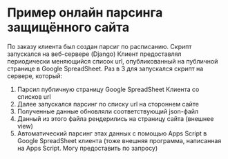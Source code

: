 # Пример онлайн парсинга защищённого сайта

По заказу клиента был создан парсиг по расписанию. Скрипт запускался на веб-сервере (Django)
Клиент предоставлял периодически меняющийся список url, опубликованный на публичной странице в Google SpreadSheet.
Раз в 3 для запускался скрипт на сервере, который:

1. Парсил публичную страницу Google SpreadSheet Клиента со списков url
2. Далее запускался парсинг по списку url на стороннем сайте
3. Полученные данные обновляли соответствующий json-файл
4. Данный из этого файла рендерились на страницу сайта (внешнее view)
5. Автоматический парсинг этах данных с помощью Apps Script в Google SpreadSheet клиента (тоже внешняя программа, написанная на Apps Script. Могу предоставить по запросу)
